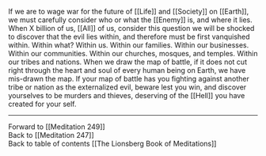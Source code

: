 If we are to wage war for the future of [[Life]] and [[Society]] on [[Earth]], we must carefully consider who or what the [[Enemy]] is, and where it lies. When X billion of us, [[All]] of us, consider this question we will be shocked to discover that the evil lies within, and therefore must be first vanquished within. Within what? Within us. Within our families. Within our businesses. Within our communities. Within our churches, mosques, and temples. Within our tribes and nations. When we draw the map of battle, if it does not cut right through the heart and soul of every human being on Earth, we have mis-drawn the map. If your map of battle has you fighting against another tribe or nation as the externalized evil, beware lest you win, and discover yourselves to be murders and thieves, deserving of the [[Hell]] you have created for your self. 

___

Forward to [[Meditation 249]]  
Back to [[Meditation 247]]  
Back to table of contents [[The Lionsberg Book of Meditations]]  